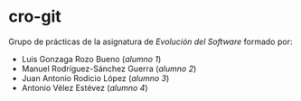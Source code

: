 # cro-git
Grupo de prácticas de la asignatura de _Evolución del Software_ formado por:

* Luis Gonzaga Rozo Bueno (_alumno 1_)
* Manuel Rodríguez-Sánchez Guerra (_alumno 2_)
* Juan Antonio Rodicio López (_alumno 3_)
* Antonio Vélez Estévez (_alumno 4_)
